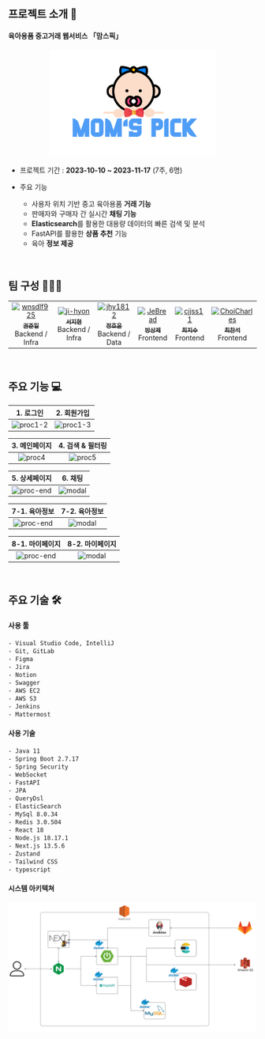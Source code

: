## 프로젝트 소개 📖
#### 육아용품 중고거래 웹서비스 「맘스픽」 
<div align=center>
  <img src="readme_assets/logo.png" />
</div>

- 프로젝트 기간 : **2023-10-10 ~ 2023-11-17** (7주, 6명)

- 주요 기능
    - 사용자 위치 기반 중고 육아용품 **거래 기능**
    - 판매자와 구매자 간 실시간 **채팅 기능**
    - **Elasticsearch**를 활용한 대용량 데이터의 빠른 검색 및 분석
    - FastAPI를 활용한 **상품 추천** 기능
    - 육아 **정보 제공** 
<br>

## 팀 구성 👨‍👨‍👦
<table align="center">
    <tr align="center">
        <td><a href="https://github.com/wnsdlf925">
            <img src="https://avatars.githubusercontent.com/u/62425882?v=4" width="100px" height="100px" alt="wnsdlf925"/><br />
            <sub><b>권준일</b></sub></a>
            <br/> Backend / Infra 
        </td>
        <td><a href="https://github.com/ji-hyon">
            <img src="https://avatars.githubusercontent.com/u/120673992?v=4" width="100px" height="100px" alt="ji-hyon"/><br />
            <sub><b>서지현</b></sub></a>  
            <br /> Backend / Infra 
        </td>
        <td><a href="https://github.com/jhy1812">
            <img src="https://avatars.githubusercontent.com/u/122588619?v=4" width="100px" height="100px"alt="jhy1812"/><br />
            <sub><b>정호윤</b></sub></a>
            <br /> Backend / Data  
        </td>
        <td><a href="https://github.com/JeBread">
            <img src="https://avatars.githubusercontent.com/u/108921478?v=4" width="100px" height="100px" alt="JeBread"/><br />
            <sub><b>방상제</b></sub></a>
            <br /> Frontend 
        </td>
        <td><a href="https://github.com/cjjss11">
            <img src="https://avatars.githubusercontent.com/u/122518199?v=4" width="100px" height="100px" alt="cjjss11"/><br />
            <sub><b>최지수</b></sub></a>
            <br /> Frontend 
        </td>
        <td><a href="https://github.com/ChoiCharles">
            <img src="https://avatars.githubusercontent.com/u/122588654?v=4" width="100px" height="100px" alt="ChoiCharles"/><br />
            <sub><b>최찬석</b></sub></a>
            <br /> Frontend 
        </td>
    </tr>
</table>
<br>

## 주요 기능 💻
|1. 로그인|2. 회원가입|
|:---:|:---:|
|![proc1-2](/readme_assets/C202%20시연%20시나리오_page-0001.jpg)|![proc1-3](/readme_assets/C202%20시연%20시나리오_page-0002.jpg)|

|3. 메인페이지 |4. 검색 & 필터링|
|:---:|:---:|
|![proc4](/readme_assets/C202%20시연%20시나리오_page-0005.jpg)|![proc5](/readme_assets/C202%20시연%20시나리오_page-0006.jpg)|

|5. 상세페이지|6. 채팅|
|:---:|:---:|
|![proc-end](/readme_assets/C202%20시연%20시나리오_page-0007.jpg)|![modal](/readme_assets/C202%20시연%20시나리오_page-0008.jpg)|

|7-1. 육아정보|7-2. 육아정보|
|:---:|:---:|
|![proc-end](/readme_assets/C202%20시연%20시나리오_page-0009.jpg)|![modal](/readme_assets/C202%20시연%20시나리오_page-0010.jpg)|

|8-1. 마이페이지|8-2. 마이페이지|
|:---:|:---:|
|![proc-end](/readme_assets/C202%20시연%20시나리오_page-0011.jpg)|![modal](/readme_assets/C202%20시연%20시나리오_page-0012.jpg)|
<br>

## 주요 기술 🛠
#### 사용 툴
```
- Visual Studio Code, IntelliJ
- Git, GitLab
- Figma
- Jira
- Notion
- Swagger
- AWS EC2
- AWS S3
- Jenkins
- Mattermost
```

#### 사용 기술
```
- Java 11
- Spring Boot 2.7.17
- Spring Security
- WebSocket
- FastAPI
- JPA
- QueryDsl 
- ElasticSearch
- MySql 8.0.34
- Redis 3.0.504
- React 18
- Node.js 18.17.1
- Next.js 13.5.6
- Zustand 
- Tailwind CSS 
- typescript
```

#### 시스템 아키텍쳐
![architecture](/readme_assets/architecture.png)

<br>


